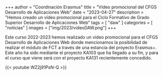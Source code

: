 +++
author = "Coordinación Erasmus"
title = "Vídeo promocional del CFGS Desarrollo de Aplicaciones Web"
date = "2023-04-27"
description = "Hemos creado un vídeo promocional para el Ciclo Formativo de Grado Superior Desarrollo de Aplicaciones Web"
tags = [
    "daw"
]
categories = [
    "noticias"
]
images  = ["img/2023/videoDAW.png"]
+++

Este curso 2022-2023 hemos realizado un vídeo promocional para el CFGS Desarrollo de Aplicaciones Web donde mencionamos la posibilidad de realizar el módulo de FCT a través de una estancia del proyecto Erasmus+. Este año ha sido mediante el proyecto KA103 que ha llegado a su fin, y para el curso que viene será con el proyecto KA131 recientemente concedido.

{{< youtube WZ2j91PsN-Q >}}
